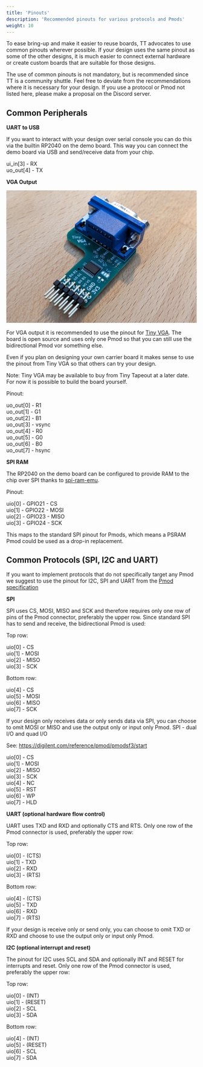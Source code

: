 ```yaml
---
title: 'Pinouts'
description: 'Recommended pinouts for various protocols and Pmods'
weight: 10
---
```


To ease bring-up and make it easier to reuse boards, TT advocates to use common pinouts wherever possible. If your design uses the same pinout as some of the other designs, it is much easier to connect external hardware or create custom boards that are suitable for those designs.

The use of common pinouts is not mandatory, but is recommended since TT is a community shuttle. Feel free to deviate from the recommendations where it is necessary for your design. If you use a protocol or Pmod not listed here, please make a proposal on the Discord server.

## Common Peripherals

**UART to USB**

If you want to interact with your design over serial console you can do this via the builtin RP2040 on the demo board. This way you can connect the demo board via USB and send/receive data from your chip.

ui_in[3]  - RX\
uo_out[4] - TX

**VGA Output**

![Tiny VGA](images/tiny_vga.jpg)

For VGA output it is recommended to use the pinout for [Tiny VGA](https://github.com/mole99/tiny-vga). The board is open source and uses only one Pmod so that you can still use the bidirectional Pmod vor something else.

Even if you plan on designing your own carrier board it makes sense to use the pinout from Tiny VGA so that others can try your design.

Note: Tiny VGA may be available to buy from Tiny Tapeout at a later date. For now it is possible to build the board yourself.

Pinout:

uo_out[0] - R1\
uo_out[1] - G1\
uo_out[2] - B1\
uo_out[3] - vsync\
uo_out[4] - R0\
uo_out[5] - G0\
uo_out[6] - B0\
uo_out[7] - hsync

**SPI RAM**

The RP2040 on the demo board can be configured to provide RAM to the chip over SPI thanks to [spi-ram-emu](https://github.com/MichaelBell/spi-ram-emu/).

Pinout:

uio[0] - GPIO21 - CS\
uio[1] - GPIO22 - MOSI\
uio[2] - GPIO23 - MISO\
uio[3] - GPIO24 - SCK

This maps to the standard SPI pinout for Pmods, which means a PSRAM Pmod could be used as a drop-in replacement.

##  Common Protocols (SPI, I2C and UART)

If you want to implement protocols that do not specifically target any Pmod we suggest to use the pinout for I2C, SPI and UART from the [Pmod specification](https://digilent.com/reference/_media/reference/pmod/pmod-interface-specification-1_2_0.pdf)

**SPI**

SPI uses CS, MOSI, MISO and SCK and therefore requires only one row of pins of the Pmod connector, preferably the upper row. Since standard SPI has to send and receive, the bidirectional Pmod is used:

Top row:

uio[0] - CS\
uio[1] - MOSI\
uio[2] - MISO\
uio[3] - SCK

Bottom row:

uio[4] - CS\
uio[5] - MOSI\
uio[6] - MISO\
uio[7] - SCK

If your design only receives data or only sends data via SPI, you can choose to omit MOSI or MISO and use the output only or input only Pmod.
SPI - dual I/O and quad I/O

See: https://digilent.com/reference/pmod/pmodsf3/start

uio[0] - CS\
uio[1] - MOSI\
uio[2] - MISO\
uio[3] - SCK\
uio[4] - NC\
uio[5] - RST\
uio[6] - WP\
uio[7] - HLD

**UART (optional hardware flow control)**

UART uses TXD and RXD and optionally CTS and RTS. Only one row of the Pmod connector is used, preferably the upper row:

Top row:

uio[0] - (CTS)\
uio[1] - TXD\
uio[2] - RXD\
uio[3] - (RTS)

Bottom row:

uio[4] - (CTS)\
uio[5] - TXD\
uio[6] - RXD\
uio[7] - (RTS)

If your design is receive only or send only, you can choose to omit TXD or RXD and choose to use the output only or input only Pmod.

**I2C (optional interrupt and reset)**

The pinout for I2C uses SCL and SDA and optionally INT and RESET for interrupts and reset. Only one row of the Pmod connector is used, preferably the upper row:

Top row:

uio[0] - (INT)\
uio[1] - (RESET)\
uio[2] - SCL\
uio[3] - SDA

Bottom row:

uio[4] - (INT)\
uio[5] - (RESET)\
uio[6] - SCL\
uio[7] - SDA
